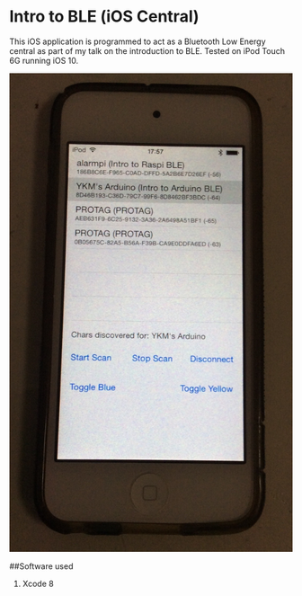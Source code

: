 Intro to BLE (iOS Central)
=============

This iOS application is programmed to act as a Bluetooth Low Energy central as part of my talk on the introduction to BLE. Tested on iPod Touch 6G running iOS 10.

![Screen](misc/main.jpg)

##Software used
1. Xcode 8

